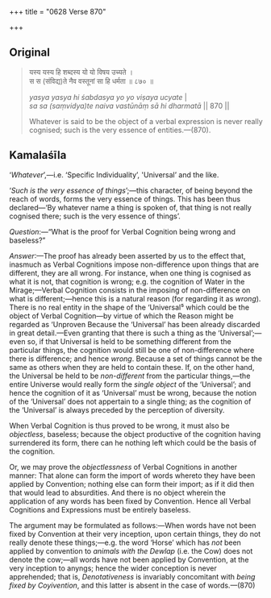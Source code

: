 +++
title = "0628 Verse 870"

+++
## Original 
>
> यस्य यस्य हि शब्दस्य यो यो विषय उच्यते ।  
> स स (संविद्य)ते नैव वस्तूनां सा हि धर्मता ॥ ८७० ॥ 
>
> *yasya yasya hi śabdasya yo yo viṣaya ucyate* \|  
> *sa sa (saṃvidya)te naiva vastūnāṃ sā hi dharmatā* \|\| 870 \|\| 
>
> Whatever is said to be the object of a verbal expression is never really cognised; such is the very essence of entities.—(870).



## Kamalaśīla

‘*Whatever*’,—i.e. ‘Specific Individuality’, 'Universal’ and the like.

‘*Such is the very essence of things*’;—this character, of being beyond the reach of words, forms the very essence of things. This has been thus declared—‘By whatever name a thing is spoken of, that thing is not really cognised there; such is the very essence of things’.

*Question*:—“What is the proof for Verbal Cognition being wrong and baseless?”

*Answer*:—The proof has already been asserted by us to the effect that, inasmuch as Verbal Cognitions impose non-difference upon things that are different, they are all wrong. For instance, when one thing is cognised as what it is not, that cognition is wrong; e.g. the cognition of Water in the Mirage;—Verbal Cognition consists in the imposing of non-difference on what is different;—hence this is a natural reason (for regarding it as *wrong*). There is no real entity in the shape of the ‘Universal⁵ which could be the object of Verbal Cognition—by virtue of which the Reason might be regarded as ‘Unproven Because the ‘Universal’ has been already discarded in great detail.—Even granting that there is such a thing as the ‘Universal’;—even so, if that Universal is held to be something different from the particular things, the cognition would still be one of non-difference where there is difference; and hence *wrong*. Because a set of things cannot be the same as others when they are held to contain these. If, on the other hand, the Universal be held to be *non-different* from the particular things,—the entire Universe would really form the *single object* of the ‘Universal’; and hence the cognition of it as ‘Universal’ must be wrong, because the notion of the ‘Universal’ does not appertain to a single thing; as the cognition of the ‘Universal’ is always preceded by the perception of diversity.

When Verbal Cognition is thus proved to be wrong, it must also be *objectless*, baseless; because the object productive of the cognition having surrendered its form, there can he nothing left which could be the basis of the cognition.

Or, we may prove the *objectlessness* of Verbal Cognitions in another manner: That alone can form the import of words whereto they have been applied by Convention; nothing else can form their import; as if it did then that would lead to absurdities. And there is no object wherein the application of any words has been fixed by Convention. Hence all Verbal Cognitions and Expressions must be entirely baseless.

The argument may be formulated as follows:—When words have not been fixed by Convention at their very inception, upon certain things, they do not really denote these things;—e.g. the word ‘Horse’ which has *not* been applied by convention to *animals with the Dewlap* (i.e. the Cow) does not denote the cow;—all words have not been applied by Convention, at the very inception to anyngs; hence the wider conception is never apprehended; that is, *Denotativeness* is invariably concomitant with *being fixed by Coyivention*, and this latter is absent in the case of words.—(870)


